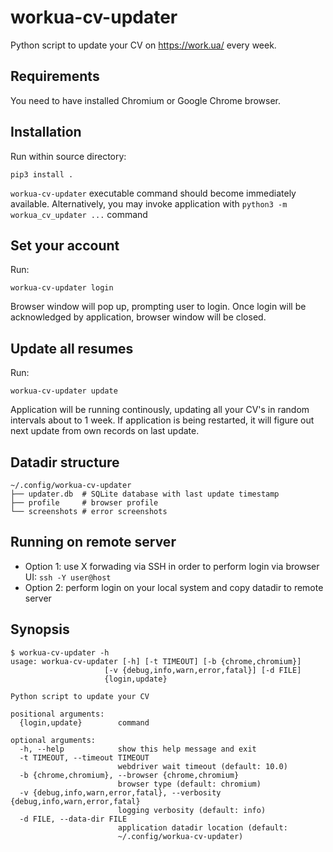 workua-cv-updater
=============

Python script to update your CV on https://work.ua/ every week.

## Requirements 

You need to have installed Chromium or Google Chrome browser.

## Installation

Run within source directory:

`pip3 install .`

`workua-cv-updater` executable command should become immediately available. Alternatively, you may invoke application with `python3 -m workua_cv_updater ...` command

## Set your account

Run:

```
workua-cv-updater login
```

Browser window will pop up, prompting user to login. Once login will be acknowledged by application, browser window will be closed.

## Update all resumes

Run:

```
workua-cv-updater update
```

Application will be running continously, updating all your CV's in random intervals about to 1 week. If application is being restarted, it will figure out next update from own records on last update.

## Datadir structure

```
~/.config/workua-cv-updater
├── updater.db  # SQLite database with last update timestamp
├── profile     # browser profile
└── screenshots # error screenshots
```

## Running on remote server

* Option 1: use X forwading via SSH in order to perform login via browser UI: `ssh -Y user@host`
* Option 2: perform login on your local system and copy datadir to remote server

## Synopsis

```
$ workua-cv-updater -h
usage: workua-cv-updater [-h] [-t TIMEOUT] [-b {chrome,chromium}]
                     [-v {debug,info,warn,error,fatal}] [-d FILE]
                     {login,update}

Python script to update your CV

positional arguments:
  {login,update}        command

optional arguments:
  -h, --help            show this help message and exit
  -t TIMEOUT, --timeout TIMEOUT
                        webdriver wait timeout (default: 10.0)
  -b {chrome,chromium}, --browser {chrome,chromium}
                        browser type (default: chromium)
  -v {debug,info,warn,error,fatal}, --verbosity {debug,info,warn,error,fatal}
                        logging verbosity (default: info)
  -d FILE, --data-dir FILE
                        application datadir location (default:
                        ~/.config/workua-cv-updater)
```
